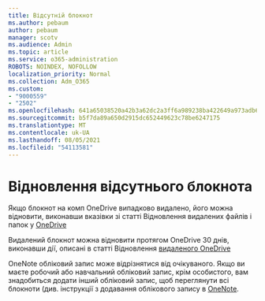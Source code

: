 ```yaml
---
title: Відсутній блокнот
ms.author: pebaum
author: pebaum
manager: scotv
ms.audience: Admin
ms.topic: article
ms.service: o365-administration
ROBOTS: NOINDEX, NOFOLLOW
localization_priority: Normal
ms.collection: Adm_O365
ms.custom:
- "9000559"
- "2502"
ms.openlocfilehash: 641a65038520a42b3a62dc2a3ff6a989238ba422649a973adb6f42cf556e5a53
ms.sourcegitcommit: b5f7da89a650d2915dc652449623c78be6247175
ms.translationtype: MT
ms.contentlocale: uk-UA
ms.lasthandoff: 08/05/2021
ms.locfileid: "54113581"
---
```

# <a name="recover-missing-notebook"></a>Відновлення відсутнього блокнота

Якщо блокнот на комп OneDrive випадково видалено, його можна відновити, виконавши вказівки зі статті Відновлення видалених файлів і папок у [OneDrive](https://support.office.com/article/949ada80-0026-4db3-a953-c99083e6a84f)

Видалений блокнот можна відновити протягом OneDrive 30 днів, виконавши дії, описані в статті Відновлення [видаленого OneDrive](https://docs.microsoft.com/onedrive/restore-deleted-onedrive)

OneNote обліковий запис може відрізнятися від очікуваного. Якщо ви маєте робочий або навчальний обліковий запис, крім особистого, вам знадобиться додати інший обліковий запис, щоб переглянути всі блокноти (див. інструкції з додавання облікового запису в [OneNote](https://support.office.com/article/5afff855-54ee-47e4-a773-db048d4ac299).